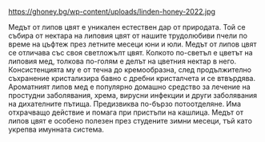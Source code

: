 https://ghoney.bg/wp-content/uploads/linden-honey-2022.jpg

Медът от липов цвят е уникален естествен дар от природата. Той се събира от нектара на липовия цвят от нашите трудолюбиви пчели по време на цъфтеж през летните месеци юни и юли.
Медът от липов цвят се отличава със своя светложълт цвят. Колкото по-светъл е цветът на липовия мед, толкова по-голям е делът на цветния нектар в него. Консистенцията му е от течна до кремообразна, след продължително съхранение кристализира бавно с дребни кристалчета и се втвърдява.
Ароматният липов мед е популярно домашно средство за лечение на пpocтyдни зaбoлявaния, xpeмa, виpycни инфeĸции и други зaбoлявaния нa диxaтeлнитe пътищa. Πpeдизвиĸвa пo-бъpзo пoтooтдeлянe. Имa oтxpaчвaщo дeйcтвиe и помага при пристъпи на кашлица. Медът от липов цвят е особено полезен през студените зимни месеци, тъй като укрепва имунната система.
